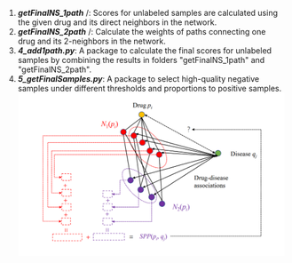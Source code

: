 1.	***getFinalNS_1path*** /: Scores for unlabeled samples are calculated using the given drug and its direct neighbors in the network.
2.	***getFinalNS_2path*** /: Calculate the weights of paths connecting one drug and its 2-neighbors in the network.
3.	***4_add1path.py***: A package to calculate the final scores for unlabeled samples by combining the results in folders "getFinalNS_1path" and "getFinalNS_2path".
4.	***5_getFinalSamples.py***: A package to select high-quality negative samples under different thresholds and proportions to positive samples.<br>
![筛选负样本流程图]( https://github.com/kaiyu-99/Inferring-drug-disease-associations-by-a-deep-analysis-on-drug-and-disease-networks/blob/master/IMG/High_quality_NS.png)
